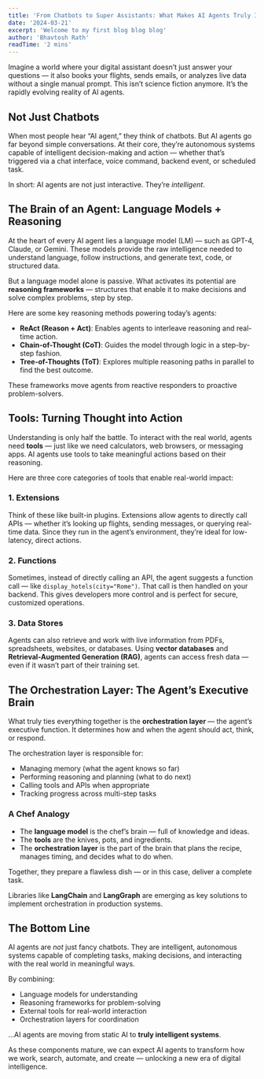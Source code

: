 ```yaml
---
title: 'From Chatbots to Super Assistants: What Makes AI Agents Truly Intelligent'
date: '2024-03-21'
excerpt: 'Welcome to my first blog blog blog'
author: 'Bhavtosh Rath'
readTime: '2 mins'
---
```


Imagine a world where your digital assistant doesn’t just answer your questions — it also books your flights, sends emails, or analyzes live data without a single manual prompt. This isn’t science fiction anymore. It’s the rapidly evolving reality of AI agents.

## Not Just Chatbots

When most people hear “AI agent,” they think of chatbots. But AI agents go far beyond simple conversations. At their core, they’re autonomous systems capable of intelligent decision-making and action — whether that’s triggered via a chat interface, voice command, backend event, or scheduled task.

In short: AI agents are not just interactive. They’re *intelligent*.

## The Brain of an Agent: Language Models + Reasoning

At the heart of every AI agent lies a language model (LM) — such as GPT-4, Claude, or Gemini. These models provide the raw intelligence needed to understand language, follow instructions, and generate text, code, or structured data.

But a language model alone is passive. What activates its potential are **reasoning frameworks** — structures that enable it to make decisions and solve complex problems, step by step.

Here are some key reasoning methods powering today’s agents:

- **ReAct (Reason + Act)**: Enables agents to interleave reasoning and real-time action.
- **Chain-of-Thought (CoT)**: Guides the model through logic in a step-by-step fashion.
- **Tree-of-Thoughts (ToT)**: Explores multiple reasoning paths in parallel to find the best outcome.

These frameworks move agents from reactive responders to proactive problem-solvers.

## Tools: Turning Thought into Action

Understanding is only half the battle. To interact with the real world, agents need **tools** — just like we need calculators, web browsers, or messaging apps. AI agents use tools to take meaningful actions based on their reasoning.

Here are three core categories of tools that enable real-world impact:

### 1. Extensions  
Think of these like built-in plugins. Extensions allow agents to directly call APIs — whether it’s looking up flights, sending messages, or querying real-time data. Since they run in the agent’s environment, they’re ideal for low-latency, direct actions.

### 2. Functions  
Sometimes, instead of directly calling an API, the agent suggests a function call — like `display_hotels(city="Rome")`. That call is then handled on your backend. This gives developers more control and is perfect for secure, customized operations.

### 3. Data Stores  
Agents can also retrieve and work with live information from PDFs, spreadsheets, websites, or databases. Using **vector databases** and **Retrieval-Augmented Generation (RAG)**, agents can access fresh data — even if it wasn’t part of their training set.

## The Orchestration Layer: The Agent’s Executive Brain

What truly ties everything together is the **orchestration layer** — the agent’s executive function. It determines how and when the agent should act, think, or respond.

The orchestration layer is responsible for:

- Managing memory (what the agent knows so far)
- Performing reasoning and planning (what to do next)
- Calling tools and APIs when appropriate
- Tracking progress across multi-step tasks

### A Chef Analogy

- The **language model** is the chef’s brain — full of knowledge and ideas.  
- The **tools** are the knives, pots, and ingredients.  
- The **orchestration layer** is the part of the brain that plans the recipe, manages timing, and decides what to do when.  

Together, they prepare a flawless dish — or in this case, deliver a complete task.

Libraries like **LangChain** and **LangGraph** are emerging as key solutions to implement orchestration in production systems.

## The Bottom Line

AI agents are *not* just fancy chatbots. They are intelligent, autonomous systems capable of completing tasks, making decisions, and interacting with the real world in meaningful ways.

By combining:

- Language models for understanding
- Reasoning frameworks for problem-solving
- External tools for real-world interaction
- Orchestration layers for coordination

…AI agents are moving from static AI to **truly intelligent systems**.

As these components mature, we can expect AI agents to transform how we work, search, automate, and create — unlocking a new era of digital intelligence.